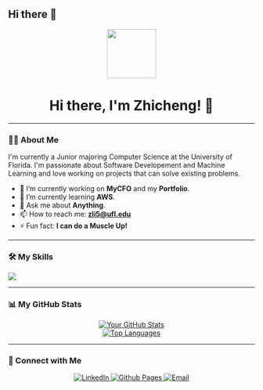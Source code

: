## Hi there 👋

<div align="center">
  <img src="https://media.giphy.com/media/M9gbBd9nbDrOTu1Mqx/giphy.gif" width="100">
  <h1>Hi there, I'm Zhicheng! 👋</h1>
</div>

---

### 👨‍💻 About Me
I'm currently a Junior majoring Computer Science at the University of Florida. I'm passionate about Software Developement and Machine Learning and love working on projects that can solve existing problems.

- 🔭 I’m currently working on **MyCFO** and my **Portfolio**.
- 🌱 I’m currently learning **AWS**.
- 💬 Ask me about **Anything**.
- 📫 How to reach me: **zli5@ufl.edu**
- ⚡ Fun fact: **I can do a Muscle Up!**

---

### 🛠️ My Skills

<!-- Icons from https://github.com/tandpfun/skill-icons -->
<p align="left">
  <a href="https://skillicons.dev">
    <img src="https://skillicons.dev/icons?i=js,ts,html,css,tailwind,react,nodejs,nextjs,py,cpp,flask,supabase,git,vscode" />
  </a>
</p>

---

### 📊 My GitHub Stats

<p align="center">
  <a href="https://github.com/anuraghazra/github-readme-stats">
    <img alt="Your GitHub Stats" src="https://github-readme-stats.vercel.app/api?username=zbanks23&show_icons=true&theme=radical" />
  </a>
  <br/>
  <a href="https://github.com/anuraghazra/github-readme-stats">
    <img alt="Top Languages" src="https://github-readme-stats.vercel.app/api/top-langs/?username=zbanks23&layout=compact&theme=radical" />
  </a>
</p>

---

### 🤝 Connect with Me

<p align="center">
  <a href="https://www.linkedin.com/in/zhicheng-li2027/">
    <img alt="LinkedIn" src="https://img.shields.io/badge/LinkedIn-0077B5?style=for-the-badge&logo=linkedin&logoColor=white">
  </a>
  <a href="https://zbanks23.github.io/Portfolio/">
    <img alt="Github Pages" src="https://img.shields.io/badge/GithubPages-222222?style=for-the-badge&logo=twitter&logoColor=white">
  </a>
  <a href="mailto:zli5@ufl.edu">
    <img alt="Email" src="https://img.shields.io/badge/Email-D14836?style=for-the-badge&logo=gmail&logoColor=white">
  </a>
</p>

